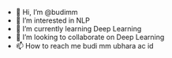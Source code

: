 - 👋 Hi, I’m @budimm
- 👀 I’m interested in NLP
- 🌱 I’m currently learning Deep Learning
- 💞️ I’m looking to collaborate on Deep Learning
- 📫 How to reach me budi <dot> mm <at> ubhara <dot> ac <dot> id

<!---
budimm/budimm is a ✨ special ✨ repository because its `README.md` (this file) appears on your GitHub profile.
You can click the Preview link to take a look at your changes.
--->
